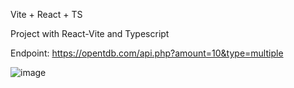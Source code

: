 Vite + React + TS

Project with React-Vite and Typescript

Endpoint: https://opentdb.com/api.php?amount=10&type=multiple

![image](https://github.com/Marindala/Project-TypeScript/assets/95050756/45d1d241-0b10-4394-ad12-3ca4ee966f86)
